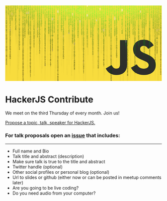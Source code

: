 <p align="center">
  <img src="logo/hacker-js-logo-banner.png" alt="HackerJS" />  
</p>

HackerJS Contribute
===================
We meet on the third Thursday of every month. Join us!

[Propose a topic, talk, speaker for HackerJS.](https://github.com/hackerjs/hackerjs/issues)

### For talk proposals open an [issue](https://github.com/hackerjs/hackerjs/issues) that includes:

___

* Full name and Bio
* Talk title and abstract (description)
* Make sure talk is true to the title and abstract
* Twitter handle (optional)
* Other social profiles or personal blog (optional)
* Url to slides or github (either now or can be posted in meetup comments later)
* Are you going to be live coding?
* Do you need audio from your computer?
